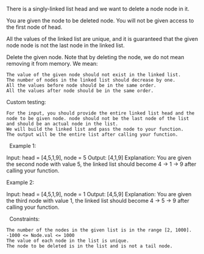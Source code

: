 There is a singly-linked list head and we want to delete a node node in it.

You are given the node to be deleted node. You will not be given access to the first node of head.

All the values of the linked list are unique, and it is guaranteed that the given node node is not the last node in the linked list.

Delete the given node. Note that by deleting the node, we do not mean removing it from memory. We mean:


	The value of the given node should not exist in the linked list.
	The number of nodes in the linked list should decrease by one.
	All the values before node should be in the same order.
	All the values after node should be in the same order.


Custom testing:


	For the input, you should provide the entire linked list head and the node to be given node. node should not be the last node of the list and should be an actual node in the list.
	We will build the linked list and pass the node to your function.
	The output will be the entire list after calling your function.


 
Example 1:

Input: head = [4,5,1,9], node = 5
Output: [4,1,9]
Explanation: You are given the second node with value 5, the linked list should become 4 -> 1 -> 9 after calling your function.


Example 2:

Input: head = [4,5,1,9], node = 1
Output: [4,5,9]
Explanation: You are given the third node with value 1, the linked list should become 4 -> 5 -> 9 after calling your function.


 
Constraints:


	The number of the nodes in the given list is in the range [2, 1000].
	-1000 <= Node.val <= 1000
	The value of each node in the list is unique.
	The node to be deleted is in the list and is not a tail node.

